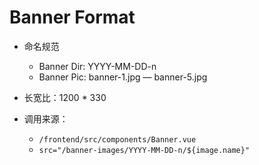 # Banner Format

- 命名规范
  - Banner Dir: YYYY-MM-DD-n
  - Banner Pic: banner-1.jpg — banner-5.jpg
  
- 长宽比：1200 * 330
  
- 调用来源：
  - `/frontend/src/components/Banner.vue`
  - `src="/banner-images/YYYY-MM-DD-n/${image.name}"`